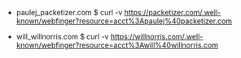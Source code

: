- paulej_packetizer.com
  $ curl -v https://packetizer.com/.well-known/webfinger?resource=acct%3Apaulej%40packetizer.com

- will_willnorris.com
  $ curl -v https://willnorris.com/.well-known/webfinger?resource=acct%3Awill%40willnorris.com